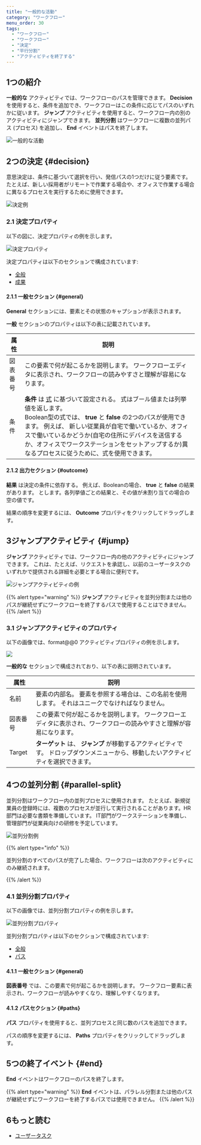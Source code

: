 ```yaml
---
title: "一般的な活動"
category: "ワークフロー"
menu_order: 30
tags:
  - "ワークフロー"
  - "ワークフロー"
  - "決定"
  - "平行分割"
  - "アクティビティを終了する"
---
```


## 1つの紹介

**一般的な** アクティビティでは、ワークフローのパスを管理できます。 **Decision** を使用すると、条件を追加でき、ワークフローはこの条件に応じてパスのいずれかに従います。 **ジャンプ** アクティビティを使用すると、ワークフロー内の別のアクティビティにジャンプできます。 **並列分割** はワークフローに複数の並列パス (プロセス) を追加し、 **End** イベントはパスを終了します。

![一般的な活動](attachments/workflows/general.jpg)

## 2つの決定 {#decision}

意思決定は、条件に基づいて選択を行い、発信パスの1つだけに従う要素です。 たとえば、新しい採用者がリモートで作業する場合や、オフィスで作業する場合に異なるプロセスを実行するために使用できます。

![決定例](attachments/workflows-general-activities/decision-example.jpg)

### 2.1 決定プロパティ

以下の図に、決定プロパティの例を示します。

![決定プロパティ](attachments/workflows-general-activities/decision-properties.jpg)

決定プロパティは以下のセクションで構成されています:

* [全般](#general)
* [成果](#outcome)

#### 2.1.1 一般セクション {#general}

**General** セクションには、要素とその状態のキャプションが表示されます。

**一般** セクションのプロパティは以下の表に記載されています。

| 属性   | 説明                                                                                                                                                                                                                                                 |
| ---- | -------------------------------------------------------------------------------------------------------------------------------------------------------------------------------------------------------------------------------------------------- |
| 図表番号 | この要素で何が起こるかを説明します。 ワークフローエディタに表示され、ワークフローの読みやすさと理解が容易になります。                                                                                                                                                                                        |
| 条件   | **条件** は [式](/refguide/expressions) に基づいて設定される。 式はブール値または列挙値を返します。<br />Boolean型の式では、 **true** と **false** の2つのパスが使用できます。 例えば、 新しい従業員が自宅で働いているか、オフィスで働いているかどうか(自宅の住所にデバイスを送信するか、オフィスでワークステーションをセットアップするか)異なるプロセスに従うために、式を使用できます。<br /> |

#### 2.1.2 出力セクション {#outcome}

**結果** は決定の条件に依存する。 例えば、Booleanの場合、 **true** と **false** の結果があります。 とします。各列挙値ごとの結果と、その値が未割り当ての場合の空の値です。

結果の順序を変更するには、 **Outcome** プロパティをクリックしてドラッグします。

## 3ジャンプアクティビティ {#jump}

**ジャンプ** アクティビティでは、ワークフロー内の他のアクティビティにジャンプできます。 これは、たとえば、リクエストを承認し、以前のユーザータスクのいずれかで提供される詳細を必要とする場合に便利です。

![ジャンプアクティビティの例](attachments/workflows-general-activities/jump-example.jpg)

{{% alert type="warning" %}}
**ジャンプ** アクティビティを並列分割または他のパスが継続せずにワークフローを終了するパスで使用することはできません。
{{% /alert %}}

### 3.1 ジャンプアクティビティのプロパティ

以下の画像では、format@@0 アクティビティプロパティの例を示します。

![](attachments/workflows-general-activities/jump-properties.jpg)

**一般的な** セクションで構成されており、以下の表に説明されています。

| 属性     | 説明                                                                       |
| ------ | ------------------------------------------------------------------------ |
| 名前     | 要素の内部名。 要素を参照する場合は、この名前を使用します。 それはユニークでなければなりません。                        |
| 図表番号   | この要素で何が起こるかを説明します。 ワークフローエディタに表示され、ワークフローの読みやすさと理解が容易になります。              |
| Target | **ターゲット** は、 **ジャンプ** が移動するアクティビティです。 ドロップダウンメニューから、移動したいアクティビティを選択できます。 |

## 4つの並列分割 {#parallel-split}

並列分割はワークフロー内の並列プロセスに使用されます。 たとえば、新規従業員の登録時には、複数のプロセスが並行して実行されることがあります。HR部門は必要な書類を準備しています。 IT部門がワークステーションを準備し、管理部門が従業員向けの研修を予定しています。

![並列分割例](attachments/workflows-general-activities/parallel-split-example.jpg)

{{% alert type="info" %}}

並列分割のすべてのパスが完了した場合、ワークフローは次のアクティビティにのみ継続されます。

{{% /alert %}}

### 4.1 並列分割プロパティ

以下の画像では、並列分割プロパティの例を示します。

![並列分割プロパティ](attachments/workflows-general-activities/parallel-split-properties.jpg)

並列分割プロパティは以下のセクションで構成されています:

* [全般](#general)
* [パス](#paths)

#### 4.1.1 一般セクション {#general}

**図表番号** では、この要素で何が起こるかを説明します。 ワークフロー要素に表示され、ワークフローが読みやすくなり、理解しやすくなります。

#### 4.1.2 パスセクション {#paths}

**パス** プロパティを使用すると、並列プロセスと同じ数のパスを追加できます。

パスの順序を変更するには、 **Paths** プロパティをクリックしてドラッグします。

## 5つの終了イベント {#end}

**End** イベントはワークフローのパスを終了します。

{{% alert type="warning" %}}
**End** イベントは、パラレル分割または他のパスが継続せずにワークフローを終了するパスでは使用できません。
{{% /alert %}}

## 6もっと読む

* [ユーザータスク](workflows-user-task)